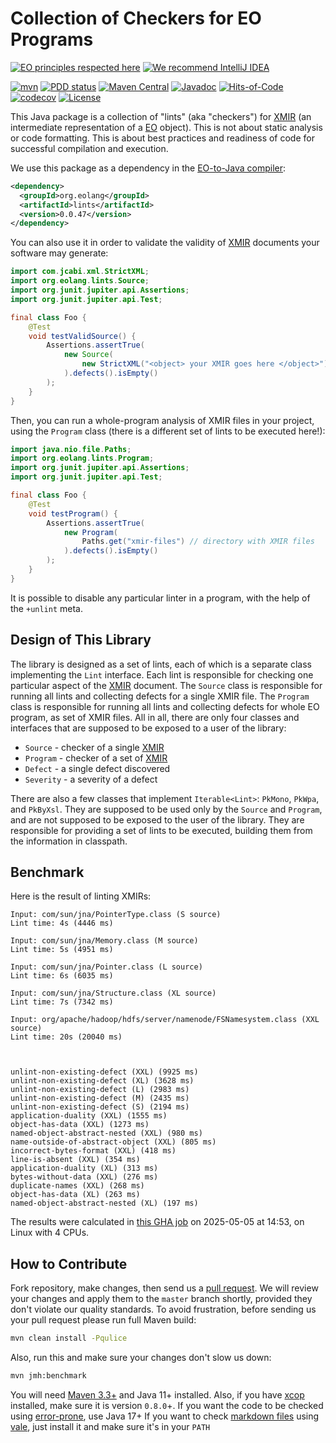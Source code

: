 # Collection of Checkers for EO Programs

[![EO principles respected here](https://www.elegantobjects.org/badge.svg)](https://www.elegantobjects.org)
[![We recommend IntelliJ IDEA](https://www.elegantobjects.org/intellij-idea.svg)](https://www.jetbrains.com/idea/)

[![mvn](https://github.com/objectionary/lints/actions/workflows/mvn.yml/badge.svg)](https://github.com/objectionary/lints/actions/workflows/mvn.yml)
[![PDD status](https://www.0pdd.com/svg?name=objectionary/lints)](https://www.0pdd.com/p?name=objectionary/lints)
[![Maven Central](https://img.shields.io/maven-central/v/org.eolang/lints.svg)](https://maven-badges.herokuapp.com/maven-central/org.eolang/lints)
[![Javadoc](https://www.javadoc.io/badge/org.eolang/lints.svg)](https://www.javadoc.io/doc/org.eolang/lints)
[![Hits-of-Code](https://hitsofcode.com/github/objectionary/lints)](https://hitsofcode.com/view/github/objectionary/lints)
[![codecov](https://codecov.io/gh/objectionary/lints/graph/badge.svg?token=EdyMcrEuxc)](https://codecov.io/gh/objectionary/lints)
[![License](https://img.shields.io/badge/license-MIT-green.svg)](https://github.com/objectionary/lints/blob/master/LICENSE.txt)

This Java package is a collection of "lints" (aka "checkers") for
[XMIR] (an intermediate representation of a
[EO] object). This is not about static analysis or code
formatting. This is about best practices and readiness of code
for successful compilation and execution.

We use this package as a dependency in the
[EO-to-Java compiler][EO]:

```xml
<dependency>
  <groupId>org.eolang</groupId>
  <artifactId>lints</artifactId>
  <version>0.0.47</version>
</dependency>
```

You can also use it in order to validate the validity
of [XMIR] documents your software may generate:

```java
import com.jcabi.xml.StrictXML;
import org.eolang.lints.Source;
import org.junit.jupiter.api.Assertions;
import org.junit.jupiter.api.Test;

final class Foo {
    @Test
    void testValidSource() {
        Assertions.assertTrue(
            new Source(
                new StrictXML("<object> your XMIR goes here </object>")
            ).defects().isEmpty()
        );
    }
}
```

Then, you can run a whole-program analysis of XMIR files
in your project, using the `Program` class (there is a
different set of lints to be executed here!):

```java
import java.nio.file.Paths;
import org.eolang.lints.Program;
import org.junit.jupiter.api.Assertions;
import org.junit.jupiter.api.Test;

final class Foo {
    @Test
    void testProgram() {
        Assertions.assertTrue(
            new Program(
                Paths.get("xmir-files") // directory with XMIR files
            ).defects().isEmpty()
        );
    }
}
```

It is possible to disable any particular linter in a program,
with the help of the `+unlint` meta.

## Design of This Library

The library is designed as a set of lints, each of which
is a separate class implementing the `Lint` interface.
Each lint is responsible for checking one particular aspect
of the [XMIR] document. The `Source` class is responsible for
running all lints and collecting defects for a single XMIR file.
The `Program` class is responsible for running all lints and
collecting defects for whole EO program, as set of XMIR files. All in all,
there are only four classes and interfaces that are supposed to
be exposed to a user of the library:

* `Source` - checker of a single [XMIR]
* `Program` - checker of a set of [XMIR]
* `Defect` - a single defect discovered
* `Severity` - a severity of a defect

There are also a few classes that implement `Iterable<Lint>`:
`PkMono`, `PkWpa`, and `PkByXsl`.
They are supposed to be used only by the `Source` and `Program`,
and are not supposed to be exposed to the user of the library.
They are responsible for providing a set of lints to be executed,
building them from the information in classpath.

## Benchmark

Here is the result of linting XMIRs:

<!-- benchmark_begin -->
```text
Input: com/sun/jna/PointerType.class (S source)
Lint time: 4s (4446 ms)

Input: com/sun/jna/Memory.class (M source)
Lint time: 5s (4951 ms)

Input: com/sun/jna/Pointer.class (L source)
Lint time: 6s (6035 ms)

Input: com/sun/jna/Structure.class (XL source)
Lint time: 7s (7342 ms)

Input: org/apache/hadoop/hdfs/server/namenode/FSNamesystem.class (XXL source)
Lint time: 20s (20040 ms)



unlint-non-existing-defect (XXL) (9925 ms)
unlint-non-existing-defect (XL) (3628 ms)
unlint-non-existing-defect (L) (2983 ms)
unlint-non-existing-defect (M) (2435 ms)
unlint-non-existing-defect (S) (2194 ms)
application-duality (XXL) (1555 ms)
object-has-data (XXL) (1273 ms)
named-object-abstract-nested (XXL) (980 ms)
name-outside-of-abstract-object (XXL) (805 ms)
incorrect-bytes-format (XXL) (418 ms)
line-is-absent (XXL) (354 ms)
application-duality (XL) (313 ms)
bytes-without-data (XXL) (276 ms)
duplicate-names (XXL) (268 ms)
object-has-data (XL) (263 ms)
named-object-abstract-nested (XL) (197 ms)
```

The results were calculated in [this GHA job][benchmark-gha]
on 2025-05-05 at 14:53,
on Linux with 4 CPUs.
<!-- benchmark_end -->

## How to Contribute

Fork repository, make changes, then send us
a [pull request](https://www.yegor256.com/2014/04/15/github-guidelines.html).
We will review your changes and apply them to the `master` branch shortly,
provided they don't violate our quality standards. To avoid frustration,
before sending us your pull request please run full Maven build:

```bash
mvn clean install -Pqulice
```

Also, run this and make sure your changes don't slow us down:

```bash
mvn jmh:benchmark
```

You will need [Maven 3.3+](https://maven.apache.org) and Java 11+ installed.
Also, if you have [xcop](https://github.com/yegor256/xcop) installed, make sure
it is version `0.8.0`+.
If you want the code to be checked using
[error-prone](https://errorprone.info/), use Java 17+
If you want to check [markdown files](src/main/resources/org/eolang/motives)
using [vale](https://vale.sh/docs/install),
just install it and make sure it's in your `PATH`

[XMIR]: https://news.eolang.org/2022-11-25-xmir-guide.html
[EO]: https://www.eolang.org
[benchmark-gha]: https://github.com/objectionary/lints/actions/runs/14839302036
